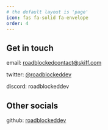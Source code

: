 ```yaml
---
# the default layout is 'page'
icon: fas fa-solid fa-envelope
order: 4
---
```



## Get in touch

email: [roadblockedcontact@skiff.com](mailto:roadblockedcontact@skiff.com)

twitter: [@roadblockeddev](https://twitter.com/roadblockeddev)

discord: roadblockeddev

## Other socials

github: [roadblockeddev](https://github.com/roadblockeddev)